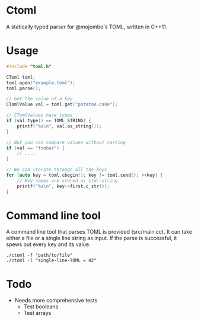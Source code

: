 Ctoml
=====

A statically typed parser for @mojombo's TOML, written in C++11.

Usage
=====

```c
#include "toml.h"

CToml toml;
toml.open("example.toml");
toml.parse();

// Get the value of a key
CTomlValue val = toml.get("potatoe.cake");

// CTomlValues have types
if (val.type() == TOML_STRING) {
	printf("%s\n", val.as_string());
}

// But you can compare values without casting
if (val == "foobar") {
	// ....
}

// We can iterate through all the keys
for (auto key = toml.cbegin(); key != toml.cend(); ++key) {
	// Key names are stored as std::string
	printf("%s\n", key->first.c_str());
}
```

Command line tool
=================

A command line tool that parses TOML is provided (src/main.cc). It can take either a file or a single line string as input. If the parse is successful, it spews out every key and its value.

```
./ctoml -f "path/to/file"
./ctoml -l "single-line-TOML = 42"
```

Todo
====

* Needs more comprehensive tests
	* Test booleans
	* Test arrays